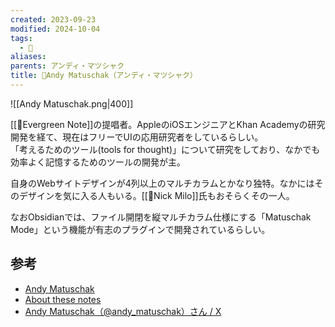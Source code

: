 ```yaml
---
created: 2023-09-23
modified: 2024-10-04
tags:
  - 👤
aliases: 
parents: アンディ・マツシャク
title: 👤Andy Matuschak（アンディ・マツシャク）
---
```

![[Andy Matuschak.png|400]]

[[📝Evergreen Note]]の提唱者。AppleのiOSエンジニアとKhan Academyの研究開発を経て、現在はフリーでUIの応用研究者をしているらしい。  
「考えるためのツール(tools for thought)」について研究をしており、なかでも効率よく記憶するためのツールの開発が主。

自身のWebサイトデザインが4列以上のマルチカラムとかなり独特。なかにはそのデザインを気に入る人もいる。[[👤Nick Milo]]氏もおそらくその一人。

なおObsidianでは、ファイル開閉を縦マルチカラム仕様にする「Matuschak Mode」という機能が有志のプラグインで開発されているらしい。

## 参考
- [Andy Matuschak](https://andymatuschak.org/)
- [About these notes](https://notes.andymatuschak.org/About_these_notes)
- [Andy Matuschak（@andy\_matuschak）さん / X](https://twitter.com/andy_matuschak)
